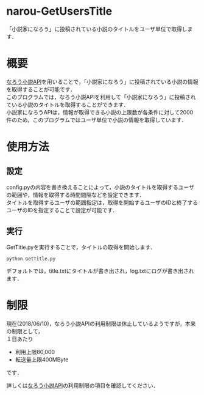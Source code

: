 # narou-GetUsersTitle
「小説家になろう」に投稿されている小説のタイトルをユーザ単位で取得します．

# 概要
[なろう小説API](http://dev.syosetu.com/man/api/)を用いることで，「小説家になろう」に投稿されている小説の情報を取得することが可能です．  
このプログラムでは，なろう小説APIを利用して「小説家になろう」に投稿されている小説のタイトルを取得することができます．  
小説家になろうAPIは，情報が取得できる小説の上限数が各条件に対して2000件のため，このプログラムではユーザ単位で小説の情報を取得しています．　　

# 使用方法
## 設定
config.pyの内容を書き換えることによって，小説のタイトルを取得するユーザの範囲や，情報を取得する時間間隔などを設定できます．  
タイトルを取得するユーザの範囲指定は，取得を開始するユーザのIDと終了するユーザのIDを指定することで設定が可能です．

## 実行
GetTitle.pyを実行することで，タイトルの取得を開始します．
```
python GetTitle.py
```
デフォルトでは，title.txtにタイトルが書き出され，log.txtにログが書き出されます．

# 制限
現在(2018/06/10)，なろう小説APIの利用制限は休止しているようですが，本来の制限として，  
１日あたり
  
* 利用上限80,000
* 転送量上限400MByte

です．  
  
詳しくは[なろう小説API](http://dev.syosetu.com/man/api/)の利用制限の項目を確認してください．

